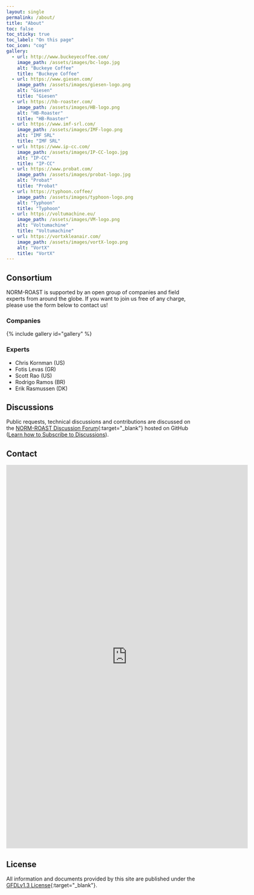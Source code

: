 ```yaml
---
layout: single
permalink: /about/
title: "About"
toc: false
toc_sticky: true
toc_label: "On this page"
toc_icon: "cog"
gallery:
  - url: http://www.buckeyecoffee.com/
    image_path: /assets/images/bc-logo.jpg
    alt: "Buckeye Coffee"
    title: "Buckeye Coffee"
  - url: https://www.giesen.com/
    image_path: /assets/images/giesen-logo.png
    alt: "Giesen"
    title: "Giesen"
  - url: https://hb-roaster.com/
    image_path: /assets/images/HB-logo.png
    alt: "HB-Roaster"
    title: "HB-Roaster"
  - url: https://www.imf-srl.com/
    image_path: /assets/images/IMF-logo.png
    alt: "IMF SRL"
    title: "IMF SRL"
  - url: https://www.ip-cc.com/
    image_path: /assets/images/IP-CC-logo.jpg
    alt: "IP-CC"
    title: "IP-CC"
  - url: https://www.probat.com/
    image_path: /assets/images/probat-logo.jpg
    alt: "Probat"
    title: "Probat"
  - url: https://typhoon.coffee/
    image_path: /assets/images/typhoon-logo.png
    alt: "Typhoon"
    title: "Typhoon"
  - url: https://voltumachine.eu/
    image_path: /assets/images/VM-logo.png
    alt: "Voltumachine"
    title: "Voltumachine"
  - url: https://vortxkleanair.com/
    image_path: /assets/images/vortX-logo.png
    alt: "VortX"
    title: "VortX"
---
```



## Consortium

NORM-ROAST is supported by an open group of companies and field experts from around the globe. If you want to join us free of any charge, please use the form below to contact us!

### Companies

{% include gallery id="gallery" %}

### Experts

- Chris Kornman (US)
- Fotis Levas (GR)
- Scott Rao (US)
- Rodrigo Ramos (BR)
- Erik Rasmussen (DK)


## Discussions

Public requests, technical discussions and contributions are discussed on the [NORM-ROAST Discussion Forum](https://github.com/NORM-ROAST/norm-roast/discussions){:target="_blank"} hosted on GitHub ([Learn how to Subscribe to Discussions](/discussions)).


## Contact

<iframe src="https://docs.google.com/forms/d/e/1FAIpQLSf1d4HrASFiK_Hw92cymDLy5sS-aLBT1nnD-3mgrcUtOswMWQ/viewform?embedded=true" width="640" height="1016" frameborder="0" marginheight="0" marginwidth="0">Loading…</iframe>


## License

All information and documents provided by this site are published under the [GFDLv1.3 License](https://www.gnu.org/licenses/fdl-1.3.en.html){:target="_blank"}.